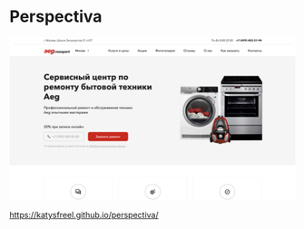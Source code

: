 # Perspectiva

![Image](https://github.com/KatySFreel/perspectiva/blob/main/preview-PER.png)

https://katysfreel.github.io/perspectiva/
